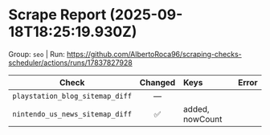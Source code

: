 # Scrape Report (2025-09-18T18:25:19.930Z)

Group: `seo`  |  Run: https://github.com/AlbertoRoca96/scraping-checks-scheduler/actions/runs/17837827928

| Check | Changed | Keys | Error |
|---|:---:|:--|:--|
| `playstation_blog_sitemap_diff` | — |  |  |
| `nintendo_us_news_sitemap_diff` | ✅ | added, nowCount |  |
